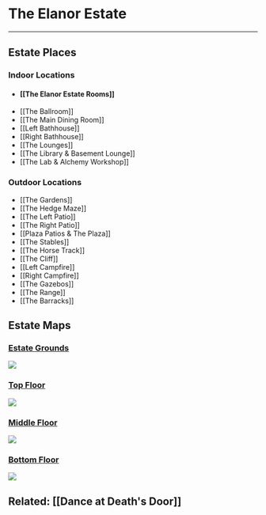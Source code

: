 # The Elanor Estate

---
## Estate Places

### Indoor Locations
- #### [[The Elanor Estate Rooms]]
- [[The Ballroom]]
- [[The Main Dining Room]]
- [[Left Bathhouse]]
- [[Right Bathhouse]]
- [[The Lounges]]
- [[The Library & Basement Lounge]]
- [[The Lab & Alchemy Workshop]]

### Outdoor Locations
- [[The Gardens]]
- [[The Hedge Maze]]
- [[The Left Patio]]
- [[The Right Patio]]
- [[Plaza Patios & The Plaza]]
- [[The Stables]]
- [[The Horse Track]]
- [[The Cliff]]
- [[Left Campfire]]
- [[Right Campfire]]
- [[The Gazebos]]
- [[The Range]]
- [[The Barracks]]

## Estate Maps

### [Estate Grounds](https://docs.google.com/drawings/d/1b6AaeVdrdK8ZKpwws0Lac5YFMmRRINdqZAuZA_dvJ0U/edit?usp=sharing)

![](https://lh5.googleusercontent.com/92ULgxfBYGsNIpUmy6MA5E3-U9SP_E5RQY13x4_IoffhozEUpjY0Vcj1_Tafl6DRi1mEwRvJI-_PFh31CTevVTCpLHMpSrLnFC0yfCaEqbE5w9O4Sg5FtN6gIRJgNt7mjKsyHxc5)

  

### [Top Floor](https://docs.google.com/drawings/d/1tVwKdZSssWESUnj12Wxfwm1Vg2-vEV56FU8_DLqfz4Y/edit?usp=sharing)

![](https://lh4.googleusercontent.com/cHUuDili_mGHjH-Im-VOZw2LgRWAdT9ru4g8765dhJc-przgpkN3PSbZxpztcI9TTRhS_-uhLhw_M6b8cu2EK18Mn39IdD2ZbatdRWftXY_vhvzEUQdjUkUgtaovxSEhtojpXvZP)

### [Middle Floor](https://docs.google.com/drawings/d/1tVwKdZSssWESUnj12Wxfwm1Vg2-vEV56FU8_DLqfz4Y/edit?usp=sharing)

![](https://lh6.googleusercontent.com/wjRZkDtBWLzTrYHA7kaOfs-tiEfdabYEKCH2LDtw7IKOo48GyHGiO5UnWQgflZk1MwEtGgVjOg0L-RaxyaBs9lUJabPoBz2I-mgCi_B4eLvgRnpLpkJ-F7KW4MbbIJgGnstY5ssg)

  

### [Bottom Floor](https://docs.google.com/drawings/d/1tVwKdZSssWESUnj12Wxfwm1Vg2-vEV56FU8_DLqfz4Y/edit?usp=sharing)

![](https://lh3.googleusercontent.com/eNzhBwbE_bxj7Fgdd_7_KX5Gwz7NG7GWbQTN38Ujj6ZT102i5oyBO5dpUcRXGHzBS6dAKnetxsTLQ4i2tcBJNByKHCN58yv-RIfuNa90hV4PAQFpWh6hk2vD4tBNCMD3aavwze8Z)

## Related: [[Dance at Death's Door]]